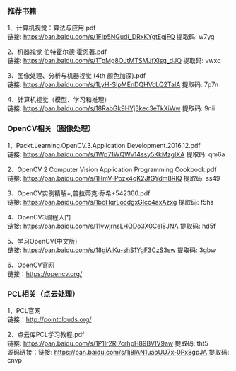 ### 推荐书籍
1、计算机视觉：算法与应用.pdf  
链接: https://pan.baidu.com/s/1FIp5NGudi_DRxKYgtEgjFQ 提取码: w7yg

2、机器视觉  伯特霍尔德·霍恩著.pdf  
链接: https://pan.baidu.com/s/1TpMg8OJtMTSMJfXisg_dJQ 提取码: vwxq

3、图像处理、分析与机器视觉 (4th 颜色加深).pdf  
链接: https://pan.baidu.com/s/1LyH-SIpMEnDQHVcLQ2TaIA 提取码: 7p7n

4、计算机视觉（模型、学习和推理）  
链接: https://pan.baidu.com/s/18RabGk9HYj3kec3eTkXiWw 提取码: 9nii

### OpenCV相关（图像处理）
1、Packt.Learning.OpenCV.3.Application.Development.2016.12.pdf  
链接: https://pan.baidu.com/s/1Wp71WQWv14ssy5KkMzgIXA 提取码: qm6a

2、OpenCV 2 Computer Vision Application Programming Cookbook.pdf  
链接: https://pan.baidu.com/s/1HmV-Pozx4qK2JfGYdm8RIQ 提取码: ss49

3、OpenCV实例精解+,普拉蒂克·乔希+542360.pdf   
链接: https://pan.baidu.com/s/1boHqrLocdgxGIcc4axAzxg 提取码: f5hs

4、OpenCV3编程入门  
链接: https://pan.baidu.com/s/11vwjrnsLHQDo3X0Cel8JNA 提取码: hd5f

5、学习OpenCV(中文版)  
链接: https://pan.baidu.com/s/18giAiKu-shS1YgF3CzS3sw 提取码: 3gbw

6、OpenCV官网  
链接：https://opencv.org/

### PCL相关（点云处理）
1、PCL官网  
链接：http://pointclouds.org/

2、点云库PCL学习教程.pdf  
链接: https://pan.baidu.com/s/1P1Ir2Rl7crhpH89BVIV9aw 提取码: tht5  
源码链接：链接: https://pan.baidu.com/s/1j8lAN1uaoUU7x-0Px8gpJA 提取码: cnvp
